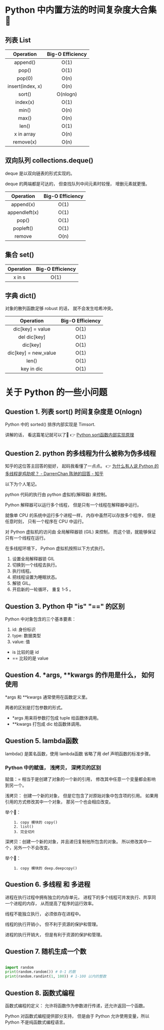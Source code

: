 Python 中内置方法的时间复杂度大合集👊
====

## 列表 List

| Operation | Big-O Efficiency |
|:---:|:---:|
| append() | O(1) |
| pop() | O(1) |
| pop(0) | O(n) |
| insert(index, x) | O(n) |
| sort() | O(nlogn) |
| index(x) | O(1) |
| min() | O(n) |
| max() | O(n) |
| len() | O(1) |
| x in array| O(n) |
| remove(x)| O(n) |


## 双向队列 collections.deque()

deque 是以双向链表的形式实现的。

deque 的两端都是可达的， 但查找队列中间元素时较慢， 增删元素就更慢。

| Operation | Big-O Efficiency |
|:---:|:---:|
| append(x) | O(1) |
| appendleft(x) | O(1) |
| pop() | O(1) |
| popleft() | O(1) |
| remove | O(n) |


## 集合 set()

| Operation | Big-O Efficiency |
|:---:|:---:|
| x in s | O(1) |


## 字典 dict()

对象的散列函数足够 robust 的话， 就不会发生哈希冲突。

| Operation | Big-O Efficiency |
|:---:|:---:|
| dic[key] = value | O(1) |
| del dic[key] | O(1) |
| dic[key] | O(1) |
| dic[key] = new_value | O(1) |
| len() | O(1) |
| key in dic | O(1) |

关于 Python 的一些小问题
====

## Question 1. 列表 sort() 时间复杂度是 O(nlogn)

Python 中的 sorted() 排序内部实现是 Timsort.

讲解的话， 看这篇笔记就可以了📒 👉 [Python sort函数内部实现原理](https://www.cnblogs.com/clement-jiao/p/9243066.html)

## Question 2. python 的多线程为什么被称为伪多线程

知乎的这位答主回答的挺好， 起码我看懂了一点点。 👉 [为什么有人说 Python 的多线程是鸡肋呢？ - DarrenChan 陈驰的回答 - 知乎](https://www.zhihu.com/question/23474039/answer/269526476)

以下为个人笔记。

python 代码的执行由 python 虚拟机(解释器) 来控制。

Python 解释器可以运行多个线程， 但是只有一个线程在解释器中运行。

就像单 CPU 的系统中运行多个进程一样， 内存中虽然可以存放多个程序， 但是任意时刻， 只有一个程序在 CPU 中运行。

对 Python 虚拟机的访问由 全局解释器锁 (GIL) 来控制， 而这个锁，就能够保证只有一个线程在运行。

在多线程环境下， Python 虚拟机按照以下方式执行。

1. 设置全局解释器锁 GIL
2. 切换到一个线程去执行。
3. 执行线程。
4. 把线程设置为睡眠状态。
5. 解锁 GIL。
6. 开启新的一轮循环， 重复 1-5 。

## Question 3. Python 中 "is" "==" 的区别

Python 中对象包含的三个基本要素： 

1. id: 身份标识
2. type: 数据类型
3. value: 值

- is 比较的是 id
- == 比较的是 value

## Question 4. *args, **kwargs 的作用是什么， 如何使用

*args 和 **kwargs 通常使用在函数定义里。

两者的区别是打包参数的形式。

- *args 用来将参数打包成 tuple 给函数体调用。
- **kwargs 打包成 dic 给函数体调用。

## Question 5. lambda函数

lambda() 是匿名函数，使用 lambda函数 省略了用 def 声明函数的标准步骤。

### Python 中的赋值， 浅拷贝， 深拷贝的区别

赋值：= 相当于是创建了对象的一个新的引用， 修改其中任意一个变量都会影响到另一个。

浅拷贝： 创建一个新的对象， 但是它包含了对原始对象中包含项的引用。 如果用引用的方式修改其中一个对象， 那另一个也会相应改变。

举个🌰：
```
    1. copy 模块的 copy()  
    2. list()  
    3. 完全切片  
```
深拷贝：创建一个新的对象，并且递归复制他所包含的对象。 所以修改其中一个，另外一个不会改变。

举个🌰：    
```
    1. copy 模块的 deep.deepcopy()
```

## Question 6. 多线程 和 多进程

进程在执行过程中拥有独立的内存单元， 进程下的多个线程可并发执行、共享同一个进程的内存， 从而提高了程序的运行效率。

线程不能独立执行， 必须依存在进程中。

线程的执行开销小， 但不利于资源的保护和管理。

进程的执行开销大， 但是有利于资源的保护和管理。

## Question 7. 随机生成一个数
```python

import random
print(random.random()) # 0-1 的数
print(random.randint(1, 100)) # 1-100 以内的整数

```
## Question 8. 函数式编程

函数式编程的定义： 允许将函数作为参数进行传递，还允许返回一个函数。

Python 对函数式编程提供部分支持， 但是由于 Python 允许使用变量，所以 Python 不是纯函数式编程语言。

